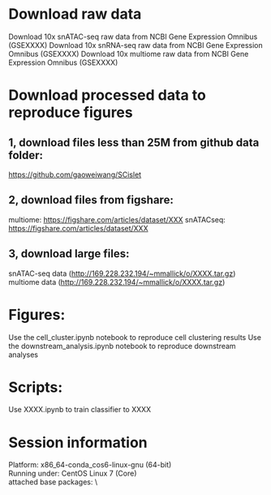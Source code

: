 # Download raw data
Download 10x snATAC-seq raw data from NCBI Gene Expression Omnibus (GSEXXXX)
Download 10x snRNA-seq raw data from NCBI Gene Expression Omnibus (GSEXXXX)
Download 10x multiome raw data from NCBI Gene Expression Omnibus (GSEXXXX)

# Download processed data to reproduce figures
## 1, download files less than 25M from github data folder:
https://github.com/gaoweiwang/SCislet

## 2, download files from figshare:
multiome: https://figshare.com/articles/dataset/XXX
snATACseq: https://figshare.com/articles/dataset/XXX

## 3, download large files:
snATAC-seq data (http://169.228.232.194/~mmallick/o/XXXX.tar.gz)
multiome data (http://169.228.232.194/~mmallick/o/XXXX.tar.gz)
  
# Figures:
Use the cell_cluster.ipynb notebook to reproduce cell clustering results
Use the downstream_analysis.ipynb notebook to reproduce downstream analyses
  
# Scripts:
Use XXXX.ipynb to train classifier to XXXX

# Session information
Platform: x86_64-conda_cos6-linux-gnu (64-bit) \
Running under: CentOS Linux 7 (Core) \
attached base packages: \
